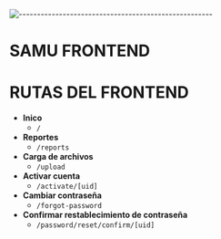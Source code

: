 ![-----------------------------------------------------](https://raw.githubusercontent.com/andreasbm/readme/master/assets/lines/rainbow.png)

# SAMU FRONTEND

# RUTAS DEL FRONTEND
- **Inico**
  - `/`
- **Reportes**
  - `/reports`
- **Carga de archivos**
  - `/upload`
- **Activar cuenta**
  - `/activate/[uid]`
- **Cambiar contraseña**
  - `/forgot-password`
- **Confirmar restablecimiento de contraseña**
  - `/password/reset/confirm/[uid]`